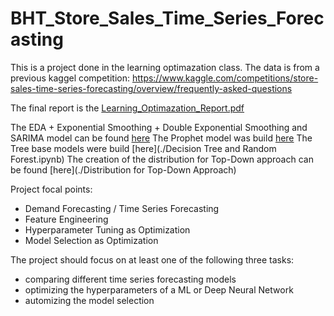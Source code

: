 # BHT_Store_Sales_Time_Series_Forecasting

This is a project done in the learning optimazation class.
The data is from a previous kaggel competition: https://www.kaggle.com/competitions/store-sales-time-series-forecasting/overview/frequently-asked-questions

The final report is the [Learning_Optimazation_Report.pdf](./Learning_Optimazation_Report.pdf)

The EDA + Exponential Smoothing + Double Exponential Smoothing and SARIMA model can be found [here](./EDA_and_preprocessing.ipynb)
The Prophet model was build [here](./prophet.ipynb)
The Tree base models were build [here](./Decision Tree and Random Forest.ipynb)
The creation of the distribution for Top-Down approach can be found [here](./Distribution for Top-Down Approach)

Project focal points:

* Demand Forecasting / Time Series Forecasting
* Feature Engineering
* Hyperparameter Tuning as Optimization
* Model Selection as Optimization

The project should focus on at least one of the following three tasks: 
* comparing different time series forecasting models
* optimizing the hyperparameters of a ML or Deep Neural Network
* automizing the model selection

